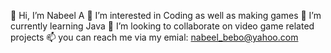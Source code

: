 👋 Hi, I’m Nabeel A
👀 I’m interested in Coding as well as making games
🌱 I’m currently learning Java
💞️ I’m looking to collaborate on video game related projects
📫 you can reach me via my emial: nabeel_bebo@yahoo.com
